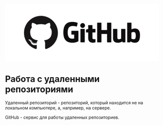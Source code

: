 ![GitHub logo](github.png)

# Работа с удаленными репозиториями

Удаленный репозиторий - репозиторий, который находится не на локальном компьютере, а, например, на сервере.

GitHub - сервис для работы удаленных репозиториев.